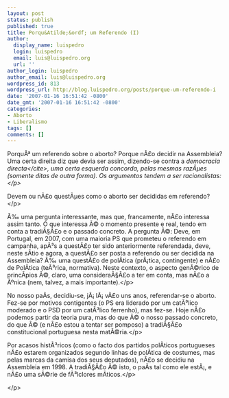 ```yaml
---
layout: post
status: publish
published: true
title: Porqu&Atilde;&ordf; um Referendo (I)
author:
  display_name: luispedro
  login: luispedro
  email: luis@luispedro.org
  url: ''
author_login: luispedro
author_email: luis@luispedro.org
wordpress_id: 813
wordpress_url: http://blog.luispedro.org/posts/porque-um-referendo-i
date: '2007-01-16 16:51:42 -0800'
date_gmt: '2007-01-16 16:51:42 -0800'
categories:
- Aborto
- Liberalismo
tags: []
comments: []
---
```

<p>Porqu&Atilde;&ordf; um referendo sobre o aborto? Porque n&Atilde;&pound;o decidir na Assembleia? Uma certa direita diz que devia ser assim, dizendo-se contra a <cite>democracia directa<&#47;cite>, uma certa esquerda concorda, pelas mesmas raz&Atilde;&micro;es (somente ditas de outra forma). Os argumentos tendem a ser racionalistas:<&#47;p>
<p>Devem ou n&Atilde;&pound;o quest&Atilde;&micro;es como o aborto ser decididas em referendo?<&#47;p>
<p>&Atilde;&permil; uma pergunta interessante, mas que, francamente, n&Atilde;&pound;o interessa assim tanto. O que interessa &Atilde;&copy; o momento presente e real, tendo em conta a tradi&Atilde;&sect;&Atilde;&pound;o e o passado concreto. A pergunta &Atilde;&copy;: Deve, em Portugal, em 2007, com uma maioria PS que prometeu o referendo em campanha, ap&Atilde;&sup3;s a quest&Atilde;&pound;o ter sido anteriormente referendada, deve, neste s&Atilde;&shy;tio e agora, a quest&Atilde;&pound;o ser posta a referendo ou ser decidida na Assembleia? &Atilde;&permil; uma quest&Atilde;&pound;o de pol&Atilde;&shy;tica (pr&Atilde;&iexcl;tica, contingente) e n&Atilde;&pound;o de Pol&Atilde;&shy;tica (te&Atilde;&sup3;rica, normativa). Neste contexto, o aspecto gen&Atilde;&copy;rico de princ&Atilde;&shy;pios &Atilde;&copy;, claro, uma considera&Atilde;&sect;&Atilde;&pound;o a ter em conta, mas n&Atilde;&pound;o a &Atilde;&ordm;nica (nem, talvez, a mais importante).<&#47;p>
<p>No nosso pa&Atilde;&shy;s, decidiu-se, j&Atilde;&iexcl; l&Atilde;&iexcl; v&Atilde;&pound;o uns anos, referendar-se o aborto. Fez-se por motivos contigentes (o PS era liderado por um cat&Atilde;&sup3;lico moderado e o PSD por um cat&Atilde;&sup3;lico ferrenho), mas fez-se. Hoje n&Atilde;&pound;o podemos partir da teoria pura, mas do que &Atilde;&copy; o nosso passado concreto, do que &Atilde;&copy; (e n&Atilde;&pound;o estou a tentar ser pomposo) a tradi&Atilde;&sect;&Atilde;&pound;o constitucional portuguesa nesta mat&Atilde;&copy;ria.<&#47;p>
<p>
  Por acasos hist&Atilde;&sup3;ricos (como o facto dos partidos pol&Atilde;&shy;ticos portugueses n&Atilde;&pound;o estarem organizados segundo linhas de pol&Atilde;&shy;tica de costumes, mas pelas marcas da camisa dos seus deputados), n&Atilde;&pound;o se decidiu na Assembleia em 1998. A tradi&Atilde;&sect;&Atilde;&pound;o &Atilde;&copy; isto, o pa&Atilde;&shy;s tal como ele est&Atilde;&iexcl;, e n&Atilde;&pound;o uma s&Atilde;&copy;rie de f&Atilde;&sup3;lclores m&Atilde;&shy;ticos.<&#47;p>
<p><&#47;p></p>
